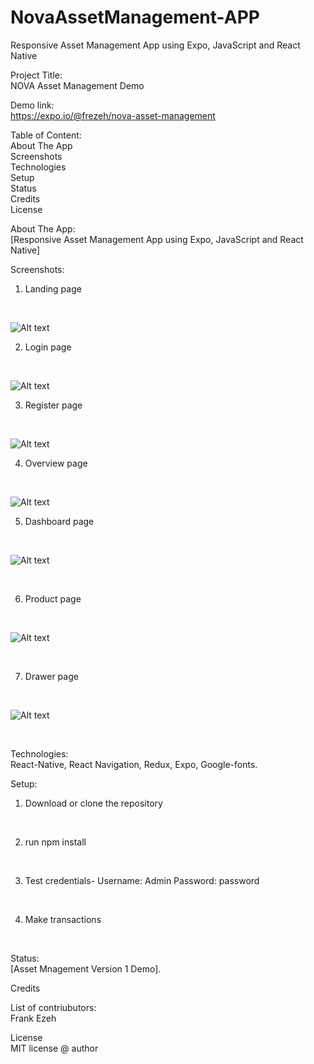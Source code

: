# NovaAssetManagement-APP
Responsive Asset Management App using Expo, JavaScript and React Native
<br />

Project Title:
<br />
NOVA Asset Management Demo
<br />

Demo link:
<br />
https://expo.io/@frezeh/nova-asset-management
<br />

Table of Content:
<br />
About The App
<br />
Screenshots
<br />
Technologies
<br />
Setup
<br />
Status
<br />
Credits
<br />
License
<br />

About The App:
<br />
[Responsive Asset Management App using Expo, JavaScript and React Native]
<br />

Screenshots:
<br />

1. Landing page
<br />

![Alt text](/assets/images/landingPage.png?raw=true "Landing page")
<br />

2. Login page
<br />

![Alt text](/assets/images/loginScreen.png?raw=true "Login page")
<br />

3. Register page
<br />

![Alt text](/assets/images/registerScreen.png?raw=true "Register page")

4. Overview page
<br />

![Alt text](/assets/images/OverviewScreen.png?raw=true "Overview page")
<br />

5. Dashboard page
<br />

![Alt text](/assets/images/DashboardScreen.png?raw=true "Dashboard page")

<br />

6. Product page
<br />

![Alt text](/assets/images/ProductScreen.png?raw=true "Product page")

<br />

7. Drawer page
<br />

![Alt text](/assets/images/DrawerScreen.png?raw=true "Drawer page")

<br />

Technologies:
<br />
React-Native, React Navigation, Redux, Expo, Google-fonts.

Setup:
<br />

1. Download or clone the repository
<br />

2. run npm install
<br />

3. Test credentials- Username: Admin Password: password
<br />

4. Make transactions
<br />

Status:
<br />
[Asset Mnagement Version 1 Demo].
<br />

Credits
<br />

List of contriubutors:
<br />
Frank Ezeh
<br />

License
<br />
MIT license @ author